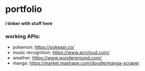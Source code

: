 # portfolio
#### i tinker with stuff here

### working APIs:

- pokemon: https://pokeapi.co/ 
- music recognition: https://www.acrcloud.com/
- weather: https://www.wunderground.com/
- manga: https://market.mashape.com/doodle/manga-scraper

